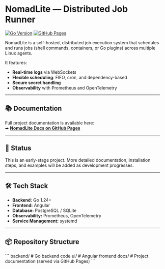 # NomadLite — Distributed Job Runner

[![Go Version](https://img.shields.io/badge/Go-1.24+-blue.svg)](https://go.dev/)
[![GitHub Pages](https://img.shields.io/badge/Docs-GitHub%20Pages-brightgreen.svg)](https://benjaminbatte.github.io/normad_job/)

NomadLite is a self-hosted, distributed job execution system that schedules and runs jobs (shell commands, containers, or Go plugins) across multiple Linux agents.  

It features:

- **Real-time logs** via WebSockets  
- **Flexible scheduling**: FIFO, cron, and dependency-based  
- **Secure secret handling**  
- **Observability** with Prometheus and OpenTelemetry  

---

## 📚 Documentation

Full project documentation is available here:  
➡ **[NomadLite Docs on GitHub Pages](https://benjaminbatte.github.io/normad_job/)**

---

## 🚀 Status
This is an early-stage project. More detailed documentation, installation steps, and examples will be added as development progresses.

---

## 🛠️ Tech Stack
- **Backend:** Go 1.24+  
- **Frontend:** Angular  
- **Database:** PostgreSQL / SQLite  
- **Observability:** Prometheus, OpenTelemetry  
- **Service Management:** systemd  

---

## 📦 Repository Structure
\`\`\`
backend/      # Go backend code
ui/           # Angular frontend
docs/         # Project documentation (served via GitHub Pages)
\`\`\`
